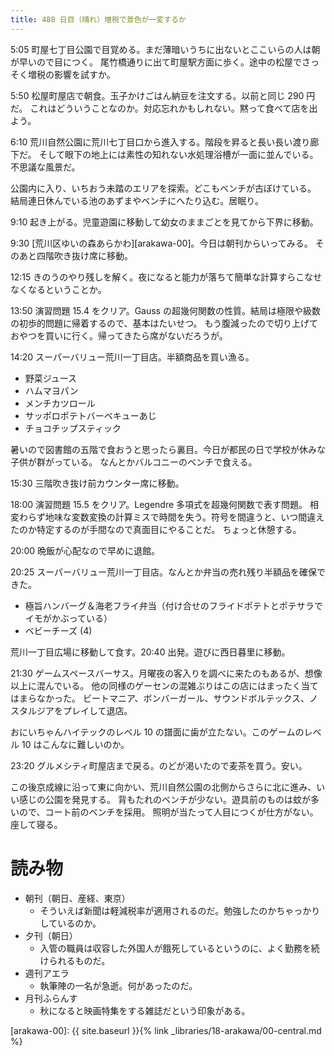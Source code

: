 ```yaml
---
title: 488 日目（晴れ）増税で景色が一変するか
---
```


5:05 町屋七丁目公園で目覚める。まだ薄暗いうちに出ないとここいらの人は朝が早いので目につく。
尾竹橋通りに出て町屋駅方面に歩く。途中の松屋でさっそく増税の影響を試すか。

5:50 松屋町屋店で朝食。玉子かけごはん納豆を注文する。以前と同じ 290 円だ。
これはどういうことなのか。対応忘れかもしれない。黙って食べて店を出よう。

6:10 荒川自然公園に荒川七丁目口から進入する。階段を昇ると長い長い渡り廊下だ。
そして眼下の地上には素性の知れない水処理浴槽が一面に並んでいる。不思議な風景だ。

公園内に入り、いちおう未踏のエリアを探索。どこもベンチが古ぼけている。
結局連日休んでいる池のあずまやベンチにへたり込む。居眠り。

9:10 起き上がる。児童遊園に移動して幼女のままごとを見てから下界に移動。

9:30 [荒川区ゆいの森あらかわ][arakawa-00]。今日は朝刊からいってみる。
そのあと四階吹き抜け席に移動。

12:15 きのうのやり残しを解く。夜になると能力が落ちて簡単な計算すらこなせなくなるということか。

13:50 演習問題 15.4 をクリア。Gauss の超幾何関数の性質。結局は極限や級数の初歩的問題に帰着するので、基本はたいせつ。
もう腹減ったので切り上げておやつを買いに行く。帰ってきたら席がないだろうが。

14:20 スーパーバリュー荒川一丁目店。半額商品を買い漁る。

* 野菜ジュース
* ハムマヨパン
* メンチカツロール
* サッポロポテトバーベキューあじ
* チョコチップスティック

暑いので図書館の五階で食おうと思ったら裏目。今日が都民の日で学校が休みな子供が群がっている。
なんとかバルコニーのベンチで食える。

15:30 三階吹き抜け前カウンター席に移動。

18:00 演習問題 15.5 をクリア。Legendre 多項式を超幾何関数で表す問題。
相変わらず地味な変数変換の計算ミスで時間を失う。符号を間違うと、いつ間違えたのか特定するのが手間なので真面目にやることだ。
ちょっと休憩する。

20:00 晩飯が心配なので早めに退館。

20:25 スーパーバリュー荒川一丁目店。なんとか弁当の売れ残り半額品を確保できた。

* 極旨ハンバーグ＆海老フライ弁当（付け合せのフライドポテトとポテサラでイモがかぶっている）
* ベビーチーズ (4)

荒川一丁目広場に移動して食す。20:40 出発。遊びに西日暮里に移動。

21:30 ゲームスペースバーサス。月曜夜の客入りを調べに来たのもあるが、想像以上に混んでいる。
他の同様のゲーセンの混雑ぶりはこの店にはまったく当てはまらなかった。
ビートマニア、ボンバーガール、サウンドボルテックス、ノスタルジアをプレイして退店。

おにいちゃんハイテックのレベル 10 の譜面に歯が立たない。このゲームのレベル 10 はこんなに難しいのか。

23:20 グルメシティ町屋店まで戻る。のどが渇いたので麦茶を買う。安い。

この後京成線に沿って東に向かい、荒川自然公園の北側からさらに北に進み、いい感じの公園を発見する。
背もたれのベンチが少ない。遊具前のものは蚊が多いので、コート前のベンチを採用。
照明が当たって人目につくが仕方がない。座して寝る。

# 読み物

* 朝刊（朝日、産経、東京）
  * そういえば新聞は軽減税率が適用されるのだ。勉強したのかちゃっかりしているのか。
* 夕刊（朝日）
  * 入管の職員は収容した外国人が餓死しているというのに、よく勤務を続けられるものだ。
* 週刊アエラ
  * 執筆陣の一名が急逝。何があったのだ。
* 月刊ふらんす
  * 秋になると映画特集をする雑誌だという印象がある。

[arakawa-00]: {{ site.baseurl }}{% link _libraries/18-arakawa/00-central.md %}
